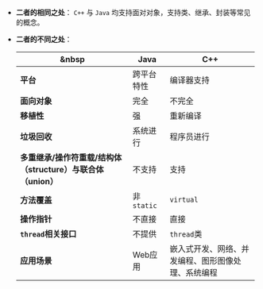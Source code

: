 - **二者的相同之处**：
	`C++` 与 `Java` 均支持面对对象，支持类、继承、封装等常见的概念。
- **二者的不同之处**：
	
	&nbsp | **Java** | **C++**
	------ | ----- |  ----
	**平台** | 跨平台特性 | 编译器支持
	**面向对象** | 完全 | 不完全
	**移植性** | 强 | 重新编译
	**垃圾回收** | 系统进行 | 程序员进行
	**多重继承/操作符重载/结构体（structure）与联合体（union）** | 不支持 | 支持
	**方法覆盖** | 非`static` | `virtual`
	**操作指针** | 不直接 | 直接
	**`thread`相关接口** | 不提供 | `thread`类
	**应用场景** | Web应用 | 嵌入式开发、网络、并发编程、图形图像处理、系统编程